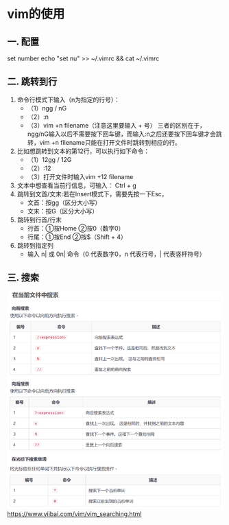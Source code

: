 # vim的使用

## 一. 配置
set number
echo "set nu" >> ~/.vimrc && cat  ~/.vimrc


## 二. 跳转到行
1. 命令行模式下输入（n为指定的行号）：
    - （1）ngg / nG
    - （2）:n
    - （3）vim +n filename（注意这里要输入 + 号）
    三者的区别在于，ngg/nG输入以后不需要按下回车键，而输入:n之后还要按下回车键才会跳转，vim +n filename只能在打开文件时跳转到相应的行。
1. 比如想跳转到文本的第12行，可以执行如下命令：
    - （1）12gg / 12G
    - （2）:12
    - （3）打开文件时输入vim +12 filename
1. 文本中想查看当前行信息，可输入： Ctrl + g
1. 跳转到文首/文末:若在Insert模式下，需要先按一下Esc，
   - 文首：按gg（区分大小写）
   - 文末：按G（区分大小写）
1. 跳转到行首/行末
   - 行首：①按Home  ②按0（数字0）
   - 行尾：①按End   ②按$（Shift + 4）
1. 跳转到指定列
   - 输入 n| 或 0n| 命令（0 代表数字0，n 代表行号，| 代表竖杆符号）
   
## 三. 搜索
![](.images/70295514.png)
https://www.yiibai.com/vim/vim_searching.html

